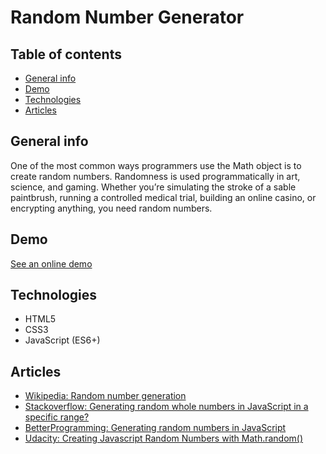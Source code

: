 # Random Number Generator

## Table of contents

- [General info](#general-info)
- [Demo](#demo)
- [Technologies](#technologies)
- [Articles](#articles)

## General info

One of the most common ways programmers use the Math object is to create random numbers. Randomness is used programmatically in art, science, and gaming. Whether you’re simulating the stroke of a sable paintbrush, running a controlled medical trial, building an online casino, or encrypting anything, you need random numbers.

## Demo

[See an online demo](https://mikulew.github.io/js-random-number-generator/)

## Technologies

- HTML5
- CSS3
- JavaScript (ES6+)

## Articles

* [Wikipedia: Random number generation](https://en.wikipedia.org/wiki/Random_number_generation)
* [Stackoverflow: Generating random whole numbers in JavaScript in a specific range?](https://stackoverflow.com/questions/1527803/generating-random-whole-numbers-in-javascript-in-a-specific-range)
* [BetterProgramming: Generating random numbers in JavaScript](https://betterprogramming.pub/generating-random-numbers-in-javascript-4b2a1e9d1806)
* [Udacity: Creating Javascript Random Numbers with Math.random()](https://www.udacity.com/blog/2021/04/javascript-random-numbers.html)
